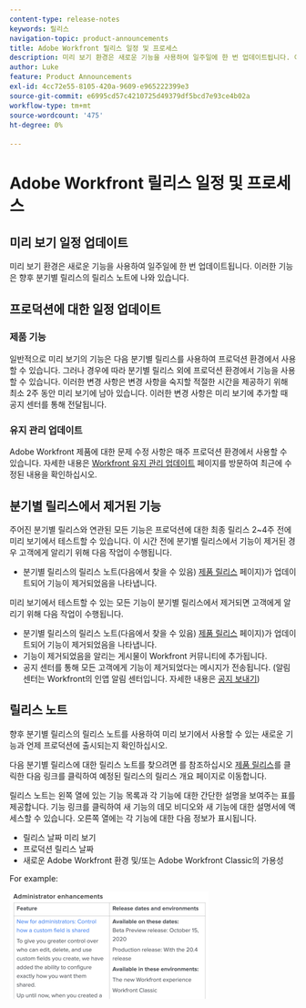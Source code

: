 ```yaml
---
content-type: release-notes
keywords: 릴리스
navigation-topic: product-announcements
title: Adobe Workfront 릴리스 일정 및 프로세스
description: 미리 보기 환경은 새로운 기능을 사용하여 일주일에 한 번 업데이트됩니다. 이러한 기능은 향후 분기별 릴리스의 릴리스 노트에 나와 있습니다.
author: Luke
feature: Product Announcements
exl-id: 4cc72e55-8105-420a-9609-e965222399e3
source-git-commit: e6995cd57c4210725d49379df5bcd7e93ce4b02a
workflow-type: tm+mt
source-wordcount: '475'
ht-degree: 0%

---
```


# Adobe Workfront 릴리스 일정 및 프로세스

## 미리 보기 일정 업데이트

미리 보기 환경은 새로운 기능을 사용하여 일주일에 한 번 업데이트됩니다. 이러한 기능은 향후 분기별 릴리스의 릴리스 노트에 나와 있습니다.

## 프로덕션에 대한 일정 업데이트

### 제품 기능

일반적으로 미리 보기의 기능은 다음 분기별 릴리스를 사용하여 프로덕션 환경에서 사용할 수 있습니다. 그러나 경우에 따라 분기별 릴리스 외에 프로덕션 환경에서 기능을 사용할 수 있습니다. 이러한 변경 사항은 변경 사항을 숙지할 적절한 시간을 제공하기 위해 최소 2주 동안 미리 보기에 남아 있습니다. 이러한 변경 사항은 미리 보기에 추가할 때 공지 센터를 통해 전달됩니다.

### 유지 관리 업데이트

Adobe Workfront 제품에 대한 문제 수정 사항은 매주 프로덕션 환경에서 사용할 수 있습니다. 자세한 내용은 [Workfront 유지 관리 업데이트](https://experienceleague.adobe.com/docs/workfront-known-issues/releases/current-updates.html) 페이지를 방문하여 최근에 수정된 내용을 확인하십시오.

## 분기별 릴리스에서 제거된 기능

주어진 분기별 릴리스와 연관된 모든 기능은 프로덕션에 대한 최종 릴리스 2~4주 전에 미리 보기에서 테스트할 수 있습니다. 이 시간 전에 분기별 릴리스에서 기능이 제거된 경우 고객에게 알리기 위해 다음 작업이 수행됩니다.

* 분기별 릴리스의 릴리스 노트(다음에서 찾을 수 있음) [제품 릴리스](../../product-announcements/product-releases/product-releases.md) 페이지)가 업데이트되어 기능이 제거되었음을 나타냅니다.

미리 보기에서 테스트할 수 있는 모든 기능이 분기별 릴리스에서 제거되면 고객에게 알리기 위해 다음 작업이 수행됩니다.

* 분기별 릴리스의 릴리스 노트(다음에서 찾을 수 있음) [제품 릴리스](../../product-announcements/product-releases/product-releases.md) 페이지)가 업데이트되어 기능이 제거되었음을 나타냅니다.
* 기능이 제거되었음을 알리는 게시물이 Workfront 커뮤니티에 추가됩니다.
* 공지 센터를 통해 모든 고객에게 기능이 제거되었다는 메시지가 전송됩니다. (알림 센터는 Workfront의 인앱 알림 센터입니다. 자세한 내용은 [공지 보내기](../../administration-and-setup/get-started-wf-administration/view-send-announcements.md))

## 릴리스 노트

향후 분기별 릴리스의 릴리스 노트를 사용하여 미리 보기에서 사용할 수 있는 새로운 기능과 언제 프로덕션에 출시되는지 확인하십시오.

다음 분기별 릴리스에 대한 릴리스 노트를 찾으려면 를 참조하십시오 [제품 릴리스](../../product-announcements/product-releases/product-releases.md)를 클릭한 다음 링크를 클릭하여 예정된 릴리스의 릴리스 개요 페이지로 이동합니다.

릴리스 노트는 왼쪽 열에 있는 기능 목록과 각 기능에 대한 간단한 설명을 보여주는 표를 제공합니다. 기능 링크를 클릭하여 새 기능의 데모 비디오와 새 기능에 대한 설명서에 액세스할 수 있습니다. 오른쪽 열에는 각 기능에 대한 다음 정보가 표시됩니다.

* 릴리스 날짜 미리 보기
* 프로덕션 릴리스 날짜
* 새로운 Adobe Workfront 환경 및/또는 Adobe Workfront Classic의 가용성

For example:

![](assets/release-notes-350x189.png)
